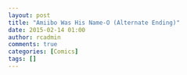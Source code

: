 ```yaml
---
layout: post
title: "Amiibo Was His Name-O (Alternate Ending)"
date: 2015-02-14 01:00
author: rcadmin
comments: true
categories: [Comics]
tags: []
---
```

<a href="../comics/2015/02/14/amiibo-was-his-name-o-alternate-ending"><img src="http://dl.bitsmack.com/comics/20150214.jpg" title=""/></a>
